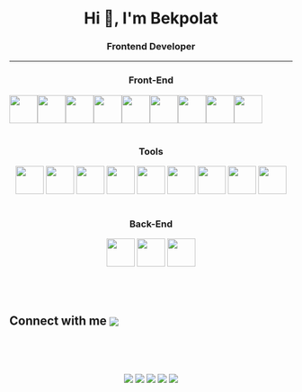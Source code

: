 <div id="header" align="center" >
	<h1>Hi 👋, I'm Bekpolat</h1>
	<h3>Frontend Developer</h3>
	<hr/>
</div>

<div align="center">
    <h3>Front-End</h3>
    <div style="display: flex; align-items: center;">
	<img src="https://cdn.jsdelivr.net/gh/devicons/devicon/icons/html5/html5-original.svg" width="50" height="50" />
	<img src="https://cdn.jsdelivr.net/gh/devicons/devicon/icons/css3/css3-original.svg" width="50" height="50" />
	<img src="https://cdn.jsdelivr.net/gh/devicons/devicon/icons/sass/sass-original.svg" width="50" height="50" />
	<img src="https://www.svgrepo.com/show/374118/tailwind.svg" width="50" height="50" />
	<img src="https://cdn.jsdelivr.net/gh/devicons/devicon/icons/nextjs/nextjs-line.svg" width="50" height="50" />
	<img src="https://cdn.jsdelivr.net/gh/devicons/devicon/icons/javascript/javascript-original.svg" width="50" height="50" />
	<img src="https://cdn.jsdelivr.net/gh/devicons/devicon/icons/typescript/typescript-original.svg" width="50" height="50" />
	<img src="https://cdn.jsdelivr.net/gh/devicons/devicon/icons/react/react-original.svg" width="50" height="50" />
	<img src="https://cdn.jsdelivr.net/gh/devicons/devicon/icons/redux/redux-original.svg" width="50" height="50" />
    </div>
</div>
<br />
<div align="center">
    <h3>Tools</h3>
    <img src="https://cdn.jsdelivr.net/gh/devicons/devicon/icons/figma/figma-original.svg" width="50" height="50"  />
    <img src="https://cdn.jsdelivr.net/gh/devicons/devicon/icons/vscode/vscode-original.svg" width="50" height="50" />
    <img src="https://cdn.jsdelivr.net/gh/devicons/devicon/icons/git/git-original.svg" width="50" height="50" />
    <img src="https://cdn.jsdelivr.net/gh/devicons/devicon/icons/npm/npm-original-wordmark.svg" width="50" height="50" />
    <img src="https://cdn.jsdelivr.net/gh/devicons/devicon/icons/firebase/firebase-plain.svg" width="50" height="50" />
    <img src="https://www.svgrepo.com/show/354202/postman-icon.svg" width="50" height="50"/>
    <img src="https://cdn.jsdelivr.net/gh/devicons/devicon/icons/photoshop/photoshop-plain.svg" width="50" height="50" />
    <img src="https://cdn.jsdelivr.net/gh/devicons/devicon/icons/google/google-original.svg" width="50" height="50" />
     <img src="https://www.svgrepo.com/show/306500/openai.svg" width="50" height="50" color="white"/>
</div>
<br />
<div align="center">
    <h3>Back-End</h3>
    <img src="https://cdn.jsdelivr.net/gh/devicons/devicon/icons/express/express-original.svg" width="50" height="50"  />
    <img src="https://cdn.jsdelivr.net/gh/devicons/devicon/icons/mongodb/mongodb-original.svg" width="50" height="50" />
    <img src="https://cdn.jsdelivr.net/gh/devicons/devicon/icons/nodejs/nodejs-original-wordmark.svg" width="50" height="50" />
</div>
<br />


<br />
<br />

<h2> Connect with me <a href="https://t.me/bekforever" target="blank"><img align="center"
      src="https://img.shields.io/badge/-telegram-red?color=white&logo=telegram&logoColor=32A8DE"
      /></a> </h2>
<br />

<br />
<br />
<div align="center">

![](http://github-profile-summary-cards.vercel.app/api/cards/profile-details?username=bekforever13&theme=monokai)
![](http://github-profile-summary-cards.vercel.app/api/cards/repos-per-language?username=bekforever13&theme=monokai)
![](http://github-profile-summary-cards.vercel.app/api/cards/most-commit-language?username=bekforever13&theme=monokai)
![](http://github-profile-summary-cards.vercel.app/api/cards/stats?username=bekforever13&theme=monokai)
![](http://github-profile-summary-cards.vercel.app/api/cards/productive-time?username=bekforever13&theme=monokai&utcOffset=8)

</div>
